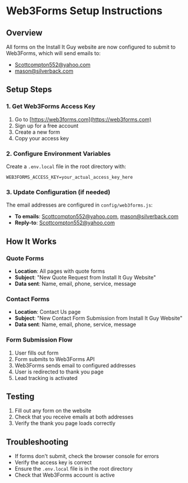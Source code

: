 # Web3Forms Setup Instructions

## Overview

All forms on the Install It Guy website are now configured to submit to Web3Forms, which will send emails to:

- Scottcompton552@yahoo.com
- mason@silverback.com

## Setup Steps

### 1. Get Web3Forms Access Key

1. Go to [https://web3forms.com](https://web3forms.com)
2. Sign up for a free account
3. Create a new form
4. Copy your access key

### 2. Configure Environment Variables

Create a `.env.local` file in the root directory with:

```env
WEB3FORMS_ACCESS_KEY=your_actual_access_key_here
```

### 3. Update Configuration (if needed)

The email addresses are configured in `config/web3forms.js`:

- **To emails**: Scottcompton552@yahoo.com, mason@silverback.com
- **Reply-to**: Scottcompton552@yahoo.com

## How It Works

### Quote Forms

- **Location**: All pages with quote forms
- **Subject**: "New Quote Request from Install It Guy Website"
- **Data sent**: Name, email, phone, service, message

### Contact Forms

- **Location**: Contact Us page
- **Subject**: "New Contact Form Submission from Install It Guy Website"
- **Data sent**: Name, email, phone, service, message

### Form Submission Flow

1. User fills out form
2. Form submits to Web3Forms API
3. Web3Forms sends email to configured addresses
4. User is redirected to thank you page
5. Lead tracking is activated

## Testing

1. Fill out any form on the website
2. Check that you receive emails at both addresses
3. Verify the thank you page loads correctly

## Troubleshooting

- If forms don't submit, check the browser console for errors
- Verify the access key is correct
- Ensure the `.env.local` file is in the root directory
- Check that Web3Forms account is active
